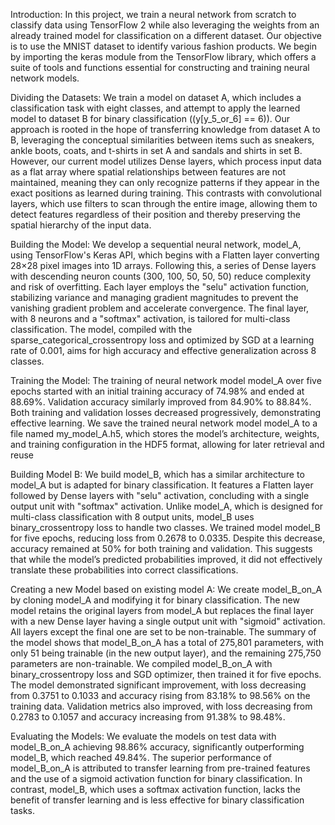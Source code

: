 Introduction: In this project, we train a neural network from scratch to classify data using TensorFlow 2 while also leveraging the weights from an already trained model for classification on a different dataset. Our objective is to use the MNIST dataset to identify various fashion products. We begin by importing the keras module from the TensorFlow library, which offers a suite of tools and functions essential for constructing and training neural network models.

Dividing the Datasets: We train a model on dataset A, which includes a classification task with eight classes, and attempt to apply the learned model to dataset B for binary classification ((y[y_5_or_6] == 6)). Our approach is rooted in the hope of transferring knowledge from dataset A to B, leveraging the conceptual similarities between items such as sneakers, ankle boots, coats, and t-shirts in set A and sandals and shirts in set B. However, our current model utilizes Dense layers, which process input data as a flat array where spatial relationships between features are not maintained, meaning they can only recognize patterns if they appear in the exact positions as learned during training. This contrasts with convolutional layers, which use filters to scan through the entire image, allowing them to detect features regardless of their position and thereby preserving the spatial hierarchy of the input data.

Building the Model: We develop a sequential neural network, model_A, using TensorFlow's Keras API, which begins with a Flatten layer converting 28×28 pixel images into 1D arrays. Following this, a series of Dense layers with descending neuron counts (300, 100, 50, 50, 50) reduce complexity and risk of overfitting. Each layer employs the "selu" activation function, stabilizing variance and managing gradient magnitudes to prevent the vanishing gradient problem and accelerate convergence. The final layer, with 8 neurons and a "softmax" activation, is tailored for multi-class classification. The model, compiled with the sparse_categorical_crossentropy loss and optimized by SGD at a learning rate of 0.001, aims for high accuracy and effective generalization across 8 classes.

Training the Model: The training of neural network model model_A over five epochs started with an initial training accuracy of 74.98% and ended at 88.69%. Validation accuracy similarly improved from 84.90% to 88.84%. Both training and validation losses decreased progressively, demonstrating effective learning. We save the trained neural network model model_A to a file named my_model_A.h5, which stores the model’s architecture, weights, and training configuration in the HDF5 format, allowing for later retrieval and reuse 

Building Model B: We build model_B, which has a similar architecture to model_A but is adapted for binary classification. It features a Flatten layer followed by Dense layers with "selu" activation, concluding with a single output unit with "softmax" activation. Unlike model_A, which is designed for multi-class classification with 8 output units, model_B uses binary_crossentropy loss to handle two classes. We trained model model_B for five epochs, reducing loss from 0.2678 to 0.0335. Despite this decrease, accuracy remained at 50% for both training and validation. This suggests that while the model’s predicted probabilities improved, it did not effectively translate these probabilities into correct classifications.

Creating a new Model based on existing model A: We create model_B_on_A by cloning model_A and modifying it for binary classification. The new model retains the original layers from model_A but replaces the final layer with a new Dense layer having a single output unit with "sigmoid" activation. All layers except the final one are set to be non-trainable. The summary of the model shows that model_B_on_A has a total of 275,801 parameters, with only 51 being trainable (in the new output layer), and the remaining 275,750 parameters are non-trainable. We compiled model_B_on_A with binary_crossentropy loss and SGD optimizer, then trained it for five epochs. The model demonstrated significant improvement, with loss decreasing from 0.3751 to 0.1033 and accuracy rising from 83.18% to 98.56% on the training data. Validation metrics also improved, with loss decreasing from 0.2783 to 0.1057 and accuracy increasing from 91.38% to 98.48%.

Evaluating the Models: We evaluate the models on test data with model_B_on_A achieving 98.86% accuracy, significantly outperforming model_B, which reached 49.84%. The superior performance of model_B_on_A is attributed to transfer learning from pre-trained features and the use of a sigmoid activation function for binary classification. In contrast, model_B, which uses a softmax activation function, lacks the benefit of transfer learning and is less effective for binary classification tasks.

